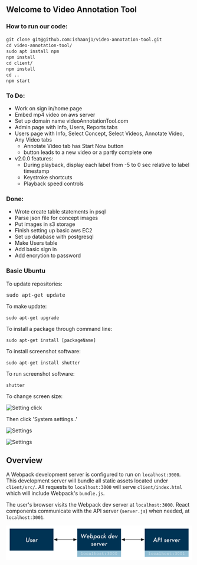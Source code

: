 ## Welcome to Video Annotation Tool

### How to run our code:


```
git clone git@github.com:ishaanj1/video-annotation-tool.git
cd video-annotation-tool/
sudo apt install npm
npm install
cd client/
npm install
cd ..
npm start
```

### To Do:

- Work on sign in/home page
- Embed mp4 video on aws server
- Set up domain name videoAnnotationTool.com
- Admin page with Info, Users, Reports tabs
- Users page with Info, Select Concept, Select Videos,  Annotate Video, Any Video tabs
  - Annotate Video tab has Start Now button
  - button leads to a new video or a partly complete one
- v2.0.0 features:
  - During playback, display each label from -5 to 0 sec relative to label timestamp
  - Keystroke shortcuts
  - Playback speed controls

### Done:

- Wrote create table statements in psql
- Parse json file for concept images
- Put images in s3 storage
- Finish setting up basic aws EC2
- Set up database with postgresql
- Make Users table
- Add basic sign in
- Add encrytion to password

### Basic Ubuntu


To update repositories:
<pre>
sudo apt-get update
</pre>


To make update:
```
sudo apt-get upgrade
```


To install a package through command line:
```
sudo apt-get install [packageName]
```


To install screenshot software:
```
sudo apt-get install shutter
```


To run screenshot software:
```
shutter
```
To change screen size:


![Setting click](https://i.imgur.com/SxhAJwm.png)


Then click 'System settings..'


![Settings](https://i.imgur.com/YEljcPC.png)


![Settings](https://i.imgur.com/pXLa4r5.png)


## Overview

A Webpack development server is configured to run on `localhost:3000`. This development server will bundle all static assets located under `client/src/`. All requests to `localhost:3000` will serve `client/index.html` which will include Webpack's `bundle.js`.

The user's browser visits the Webpack dev server at `localhost:3000`. React components communicate with the API server (`server.js`) when needed, at `localhost:3001`.

![Flow diagram](./flow-diagram.png)
